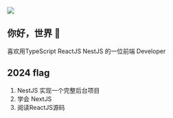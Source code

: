<img  src="https://github-readme-stats.vercel.app/api?username=chxxxxxx1&show_icons=true&icon_color=CE1D2D&text_color=718096&bg_color=ffffff&hide_title=true" />

## 你好，世界 👋

喜欢用TypeScript ReactJS NestJS 的一位前端 Developer
## 2024 flag
1. NestJS 实现一个完整后台项目
2. 学会 NextJS
3. 阅读ReactJS源码
